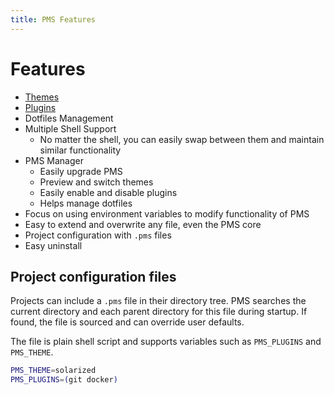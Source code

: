 ```yaml
---
title: PMS Features
---
```


# Features

* [Themes](themes/)
* [Plugins](plugins/)
* Dotfiles Management
* Multiple Shell Support
  * No matter the shell, you can easily swap between them and maintain similar functionality
* PMS Manager
  * Easily upgrade PMS
  * Preview and switch themes
  * Easily enable and disable plugins
  * Helps manage dotfiles
* Focus on using environment variables to modify functionality of PMS
* Easy to extend and overwrite any file, even the PMS core
* Project configuration with `.pms` files
* Easy uninstall

## Project configuration files

Projects can include a `.pms` file in their directory tree. PMS searches the
current directory and each parent directory for this file during startup. If
found, the file is sourced and can override user defaults.

The file is plain shell script and supports variables such as `PMS_PLUGINS` and
`PMS_THEME`.

```sh
PMS_THEME=solarized
PMS_PLUGINS=(git docker)
```
